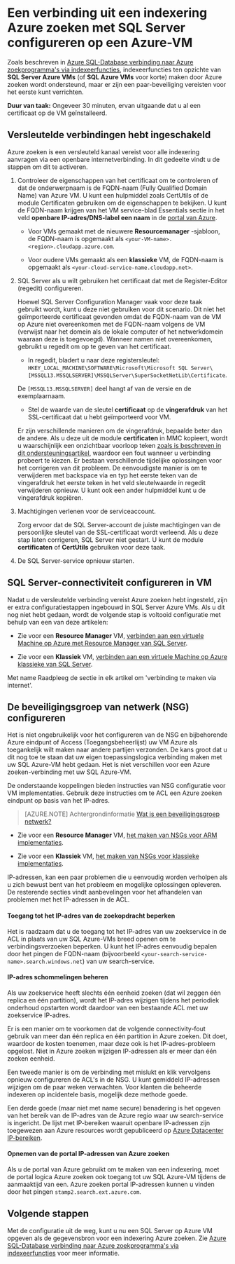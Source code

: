 <properties 
    pageTitle="Een verbinding uit een indexering Azure zoeken met SQL Server configureren op een Azure virtuele machine | Microsoft Azure | Indexeerfuncties" 
    description="Versleutelde verbindingen inschakelen en configureren van de firewall voor verbindingen met SQL Server op een Azure virtuele machine (VM) uit een indexering op Azure zoeken." 
    services="search" 
    documentationCenter="" 
    authors="jack4it" 
    manager="pablocas" 
    editor=""/>

<tags 
    ms.service="search" 
    ms.devlang="rest-api" 
    ms.workload="search" 
    ms.topic="article" 
    ms.tgt_pltfrm="na" 
    ms.date="09/26/2016" 
    ms.author="jackma"/>

# <a name="configure-a-connection-from-an-azure-search-indexer-to-sql-server-on-an-azure-vm"></a>Een verbinding uit een indexering Azure zoeken met SQL Server configureren op een Azure-VM

Zoals beschreven in [Azure SQL-Database verbinding naar Azure zoekprogramma's via indexeerfuncties](search-howto-connecting-azure-sql-database-to-azure-search-using-indexers-2015-02-28.md#frequently-asked-questions), indexeerfuncties ten opzichte van **SQL Server Azure VMs** (of **SQL Azure VMs** voor korte) maken door Azure zoeken wordt ondersteund, maar er zijn een paar-beveiliging vereisten voor het eerste kunt verrichten. 

**Duur van taak:** Ongeveer 30 minuten, ervan uitgaande dat u al een certificaat op de VM geïnstalleerd.

## <a name="enable-encrypted-connections"></a>Versleutelde verbindingen hebt ingeschakeld

Azure zoeken is een versleuteld kanaal vereist voor alle indexering aanvragen via een openbare internetverbinding. In dit gedeelte vindt u de stappen om dit te activeren.

1. Controleer de eigenschappen van het certificaat om te controleren of dat de onderwerpnaam is de FQDN-naam (Fully Qualified Domain Name) van Azure VM. U kunt een hulpmiddel zoals CertUtils of de module Certificaten gebruiken om de eigenschappen te bekijken. U kunt de FQDN-naam krijgen van het VM service-blad Essentials sectie in het veld **openbare IP-adres/DNS-label een naam** in de [portal van Azure](https://portal.azure.com/).

    - Voor VMs gemaakt met de nieuwere **Resourcemanager** -sjabloon, de FQDN-naam is opgemaakt als `<your-VM-name>.<region>.cloudapp.azure.com`. 

    - Voor oudere VMs gemaakt als een **klassieke** VM, de FQDN-naam is opgemaakt als `<your-cloud-service-name.cloudapp.net>`. 

2. SQL Server als u wilt gebruiken het certificaat dat met de Register-Editor (regedit) configureren. 

    Hoewel SQL Server Configuration Manager vaak voor deze taak gebruikt wordt, kunt u deze niet gebruiken voor dit scenario. Dit niet het geïmporteerde certificaat gevonden omdat de FQDN-naam van de VM op Azure niet overeenkomen met de FQDN-naam volgens de VM (verwijst naar het domein als de lokale computer of het netwerkdomein waaraan deze is toegevoegd). Wanneer namen niet overeenkomen, gebruikt u regedit om op te geven van het certificaat.

    - In regedit, bladert u naar deze registersleutel: `HKEY_LOCAL_MACHINE\SOFTWARE\Microsoft\Microsoft SQL Server\[MSSQL13.MSSQLSERVER]\MSSQLServer\SuperSocketNetLib\Certificate`.
     
    De `[MSSQL13.MSSQLSERVER]` deel hangt af van de versie en de exemplaarnaam. 

    - Stel de waarde van de sleutel **certificaat** op de **vingerafdruk** van het SSL-certificaat dat u hebt geïmporteerd voor VM.

    Er zijn verschillende manieren om de vingerafdruk, bepaalde beter dan de andere. Als u deze uit de module **certificaten** in MMC kopieert, wordt u waarschijnlijk een onzichtbaar voorloop teken [zoals is beschreven in dit ondersteuningsartikel](https://support.microsoft.com/kb/2023869/), waardoor een fout wanneer u verbinding probeert te kiezen. Er bestaan verschillende tijdelijke oplossingen voor het corrigeren van dit probleem. De eenvoudigste manier is om te verwijderen met backspace via en typ het eerste teken van de vingerafdruk het eerste teken in het veld sleutelwaarde in regedit verwijderen opnieuw. U kunt ook een ander hulpmiddel kunt u de vingerafdruk kopiëren.

3. Machtigingen verlenen voor de serviceaccount. 

    Zorg ervoor dat de SQL Server-account de juiste machtigingen van de persoonlijke sleutel van de SSL-certificaat wordt verleend. Als u deze stap laten corrigeren, SQL Server niet gestart. U kunt de module **certificaten** of **CertUtils** gebruiken voor deze taak.

4. De SQL Server-service opnieuw starten.

## <a name="configure-sql-server-connectivity-in-the-vm"></a>SQL Server-connectiviteit configureren in VM

Nadat u de versleutelde verbinding vereist Azure zoeken hebt ingesteld, zijn er extra configuratiestappen ingebouwd in SQL Server Azure VMs. Als u dit nog niet hebt gedaan, wordt de volgende stap is voltooid configuratie met behulp van een van deze artikelen:

- Zie voor een **Resource Manager** VM, [verbinden aan een virtuele Machine op Azure met Resource Manager van SQL Server](../virtual-machines/virtual-machines-windows-sql-connect.md). 

- Zie voor een **Klassiek** VM, [verbinden aan een virtuele Machine op Azure klassieke van SQL Server](../virtual-machines/virtual-machines-windows-classic-sql-connect.md).

Met name Raadpleeg de sectie in elk artikel om 'verbinding te maken via internet'.

## <a name="configure-the-network-security-group-nsg"></a>De beveiligingsgroep van netwerk (NSG) configureren

Het is niet ongebruikelijk voor het configureren van de NSG en bijbehorende Azure eindpunt of Access (Toegangsbeheerlijst) uw VM Azure als toegankelijk wilt maken naar andere partijen verzonden. De kans groot dat u dit nog toe te staan dat uw eigen toepassingslogica verbinding maken met uw SQL Azure-VM hebt gedaan. Het is niet verschillen voor een Azure zoeken-verbinding met uw SQL Azure-VM. 

De onderstaande koppelingen bieden instructies van NSG configuratie voor VM implementaties. Gebruik deze instructies om te ACL een Azure zoeken eindpunt op basis van het IP-adres.

> [AZURE.NOTE] Achtergrondinformatie [Wat is een beveiligingsgroep netwerk?](../virtual-network/virtual-networks-nsg.md)

- Zie voor een **Resource Manager** VM, [het maken van NSGs voor ARM implementaties](../virtual-network/virtual-networks-create-nsg-arm-pportal.md). 

- Zie voor een **Klassiek** VM, [het maken van NSGs voor klassieke implementaties](../virtual-network/virtual-networks-create-nsg-classic-ps.md).

IP-adressen, kan een paar problemen die u eenvoudig worden verholpen als u zich bewust bent van het probleem en mogelijke oplossingen opleveren. De resterende secties vindt aanbevelingen voor het afhandelen van problemen met het IP-adressen in de ACL.

#### <a name="restrict-access-to-the-search-service-ip-address"></a>Toegang tot het IP-adres van de zoekopdracht beperken

Het is raadzaam dat u de toegang tot het IP-adres van uw zoekservice in de ACL in plaats van uw SQL Azure-VMs breed openen om te verbindingsverzoeken beperken. U kunt het IP-adres eenvoudig bepalen door het pingen de FQDN-naam (bijvoorbeeld `<your-search-service-name>.search.windows.net`) van uw search-service.

#### <a name="managing-ip-address-fluctuations"></a>IP-adres schommelingen beheren

Als uw zoekservice heeft slechts één eenheid zoeken (dat wil zeggen één replica en één partition), wordt het IP-adres wijzigen tijdens het periodiek onderhoud opstarten wordt daardoor van een bestaande ACL met uw zoekservice IP-adres.

Er is een manier om te voorkomen dat de volgende connectivity-fout gebruik van meer dan één replica en één partition in Azure zoeken. Dit doet, waardoor de kosten toenemen, maar deze ook is het IP-adres-probleem opgelost. Niet in Azure zoeken wijzigen IP-adressen als er meer dan één zoeken eenheid.

Een tweede manier is om de verbinding met mislukt en klik vervolgens opnieuw configureren de ACL's in de NSG. U kunt gemiddeld IP-adressen wijzigen om de paar weken verwachten. Voor klanten die beheerde indexeren op incidentele basis, mogelijk deze methode goede.

Een derde goede (maar niet met name secure) benadering is het opgeven van het bereik van de IP-adres van de Azure regio waar uw search-service is ingericht. De lijst met IP-bereiken waaruit openbare IP-adressen zijn toegewezen aan Azure resources wordt gepubliceerd op [Azure Datacenter IP-bereiken](https://www.microsoft.com/download/details.aspx?id=41653). 

#### <a name="include-the-azure-search-portal-ip-addresses"></a>Opnemen van de portal IP-adressen van Azure zoeken

Als u de portal van Azure gebruikt om te maken van een indexering, moet de portal logica Azure zoeken ook toegang tot uw SQL Azure-VM tijdens de aanmaaktijd van een. Azure zoeken portal IP-adressen kunnen u vinden door het pingen `stamp2.search.ext.azure.com`.

## <a name="next-steps"></a>Volgende stappen

Met de configuratie uit de weg, kunt u nu een SQL Server op Azure VM opgeven als de gegevensbron voor een indexering Azure zoeken. Zie [Azure SQL-Database verbinding naar Azure zoekprogramma's via indexeerfuncties](search-howto-connecting-azure-sql-database-to-azure-search-using-indexers-2015-02-28.md) voor meer informatie.
